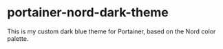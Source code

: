 # portainer-nord-dark-theme
This is my custom dark blue theme for Portainer, based on the Nord color palette.
